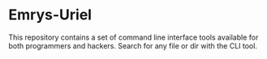 # Emrys-Uriel
This repository contains a set of command line interface tools available for both programmers and hackers.
Search for any file or dir with the CLI tool.
